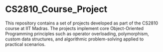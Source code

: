 # CS2810_Course_Project

This repository contains a set of projects developed as part of the CS2810 course at IIT Madras. The projects implement core Object-Oriented Programming principles such as operator overloading, polymorphism, custom data structures, and algorithmic problem-solving applied to practical scenarios.
